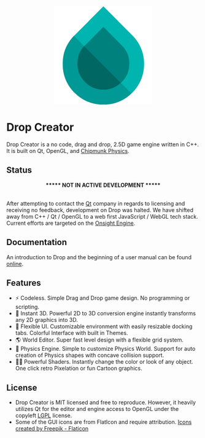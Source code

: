 <div align="center">
<img src="./assets/icon/icon256.png" alt="Drop Creator"/>
</div>

# Drop Creator

Drop Creator is a no code, drag and drop, 2.5D game engine written in C++. It is built on Qt, OpenGL, and [Chipmunk Physics](https://chipmunk-physics.net/).

## Status

<center><b>***** NOT IN ACTIVE DEVELOPMENT *****</b></center><br>

After attempting to contact the [Qt](https://www.qt.io/) company in regards to licensing and receiving no feedback, development on Drop was halted. We have shifted away from C++ / Qt / OpenGL to a web first JavaScript / WebGL tech stack. Current efforts are targeted on the [Onsight Engine](https://github.com/onsightengine).

## Documentation

An introduction to Drop and the beginning of a user manual can be found [online](https://docs.drop.scidian.com/).

## Features
- ⚡ Codeless. Simple Drag and Drop game design. No programming or scripting.
- 👾 Instant 3D. Powerful 2D to 3D conversion engine instantly transforms any 2D graphics into 3D.
- 🧭 Flexible UI. Customizable environment with easily resizable docking tabs. Colorful Interface with built in Themes.
- 🌎 World Editor. Super fast level design with a flexible grid system.
- 🏓 Physics Engine. Simple to customize Physics World. Support for auto creation of Physics shapes with concave collision support.
- 🧞‍♀️ Powerful Shaders. Instantly change the color or look of any object. One click retro Pixelation or fun Cartoon graphics.

## License
- Drop Creator is MIT licensed and free to reproduce. However, it heavily utilizes Qt for the editor and engine access to OpenGL under the copyleft [LGPL](https://en.wikipedia.org/wiki/GNU_Lesser_General_Public_License) license.
- Some of the GUI icons are from FlatIcon and require attribution. <a href="https://www.flaticon.com/" title="shape icons">Icons created by Freepik - Flaticon</a>
